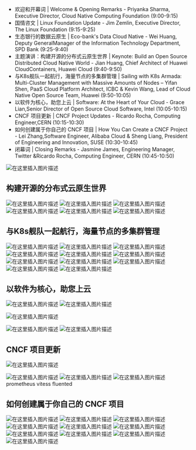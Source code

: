  - 欢迎和开幕词 | Welcome & Opening Remarks - Priyanka Sharma, Executive Director, Cloud Native Computing Foundation (9:00-9:15)
 - 国情咨文 | Linux Foundation Update - Jim Zemlin, Executive Director, The
   Linux Foundation (9:15-9:25)
 - 生态银行的数据云原生 | Eco-bank's Data Cloud Native - Wei Huang, Deputy GeneralManager of the Information Technology Department, SPD Bank (9:25-9:40)
 - 主题演讲：构建开源的分布式云原生世界 | Keynote: Build an Open Source Distributed Cloud Native World - Jian Huang, Chief Architect of Huawei CloudContainers, Huawei Cloud (9:40-9:50)
 - 与K8s舰队一起航行，海量节点的多集群管理 | Sailing with K8s Armada: Multi-Cluster Management with Massive Amounts of Nodes – Yifan Shen, PaaS Cloud Platform Architect, ICBC & Kevin Wang, Lead of Cloud Native Open  Source Team, Huawei (9:50-10:05)
 - 以软件为核心，助您上云 | Software: At the Heart of Your Cloud - Grace Lian,Senior Director of Open Source Cloud Software, Intel (10:05-10:15)
 - CNCF 项目更新 | CNCF Project Updates - Ricardo Rocha, Computing Engineer,CERN (10:15-10:30)
 - 如何创建属于你自己的 CNCF 项目 | How You Can Create a CNCF Project - Lei Zhang,Software Engineer, Alibaba Cloud & Sheng Liang, President of Engineering and Innovation, SUSE (10:30-10:45)
 - 闭幕词 | Closing Remarks - Jasmine James, Engineering Manager, Twitter &Ricardo Rocha, Computing Engineer, CERN (10:45-10:50)

![在这里插入图片描述](https://i-blog.csdnimg.cn/blog_migrate/fe4db24f060b5f11294fffce75e90f7b.png)

##  构建开源的分布式云原生世界
![在这里插入图片描述](https://i-blog.csdnimg.cn/blog_migrate/169369b544232d1d30aa6736e5b408ee.png)
![在这里插入图片描述](https://i-blog.csdnimg.cn/blog_migrate/98e47fc6e1587d3b1a29779e1393d24e.png)
![在这里插入图片描述](https://i-blog.csdnimg.cn/blog_migrate/9fb4a697aa8c8f63e195b34947368fd2.png)
![在这里插入图片描述](https://i-blog.csdnimg.cn/blog_migrate/8a0457af093845c20f40631fa87731df.png)
![在这里插入图片描述](https://i-blog.csdnimg.cn/blog_migrate/703e3d5a1ed65ce2c3309c5b6667ce31.png)
![在这里插入图片描述](https://i-blog.csdnimg.cn/blog_migrate/e366c6e5e3ed37835cf2d6298d612e5e.png)
##  与K8s舰队一起航行，海量节点的多集群管理
![在这里插入图片描述](https://i-blog.csdnimg.cn/blog_migrate/c32b51b5885cb7fbbb181b7713ce4277.png)
![在这里插入图片描述](https://i-blog.csdnimg.cn/blog_migrate/c78e7f603d5d08f0e446e576163b0d23.png)
![在这里插入图片描述](https://i-blog.csdnimg.cn/blog_migrate/a3af7f04414d8e42f488a158ec9fdf13.png)
![在这里插入图片描述](https://i-blog.csdnimg.cn/blog_migrate/9b353721150d37ad85a50e3985954e82.png)
![在这里插入图片描述](https://i-blog.csdnimg.cn/blog_migrate/22533d695f9612ef36a34f8424f4ea6a.png)
![在这里插入图片描述](https://i-blog.csdnimg.cn/blog_migrate/65b253f2b83a8c87d49b02938259aafe.png)
![在这里插入图片描述](https://i-blog.csdnimg.cn/blog_migrate/4f28da4adc7151298bddf4b2e92a79a8.png)
![在这里插入图片描述](https://i-blog.csdnimg.cn/blog_migrate/f881d732d4724ed15939d67e23409040.png)
![在这里插入图片描述](https://i-blog.csdnimg.cn/blog_migrate/7abf1fc9f53ed6a0de7985fb1fe51416.png)
![在这里插入图片描述](https://i-blog.csdnimg.cn/blog_migrate/201848bfd97d2171320ed57ee22636e4.png)
![在这里插入图片描述](https://i-blog.csdnimg.cn/blog_migrate/230f438ceececd6db5ce9d86aafeac4d.png)
##  以软件为核心，助您上云
![在这里插入图片描述](https://i-blog.csdnimg.cn/blog_migrate/b0fb4d2ba2c7b41ad2cdc49321e5dff2.png)
![在这里插入图片描述](https://i-blog.csdnimg.cn/blog_migrate/f82b82d38c78e26085e07a7711a9daa2.png)


![在这里插入图片描述](https://i-blog.csdnimg.cn/blog_migrate/c2bbc960d2465ad3b1b435da13be4fb0.png)

![在这里插入图片描述](https://i-blog.csdnimg.cn/blog_migrate/dce02d825733df87e8bf83770aa08a28.png)
![在这里插入图片描述](https://i-blog.csdnimg.cn/blog_migrate/163e4c93cd2260cfc1597407f79d0b9d.png)
##  CNCF 项目更新
![在这里插入图片描述](https://i-blog.csdnimg.cn/blog_migrate/ce041ab0d162a4b0a7b167ad7bcddffa.png)

![在这里插入图片描述](https://i-blog.csdnimg.cn/blog_migrate/f977cf1e503a1ddeb002460faaf988f2.png)
![在这里插入图片描述](https://i-blog.csdnimg.cn/blog_migrate/6b5a62bbf159c34c9c4e8ab41e01019f.png)
![在这里插入图片描述](https://i-blog.csdnimg.cn/blog_migrate/766db8815c9e441aa3310338ac826d39.png)
prometheus
vitess
fluented

##  如何创建属于你自己的 CNCF 项目 
![在这里插入图片描述](https://i-blog.csdnimg.cn/blog_migrate/a1fcb439dc851a67449fbe65c7179b63.png)
![在这里插入图片描述](https://i-blog.csdnimg.cn/blog_migrate/ef98680e64d06478a611ecead0f07b8d.png)
![在这里插入图片描述](https://i-blog.csdnimg.cn/blog_migrate/1c48f6ad5e78c7b019a5d826364a6943.png)
![在这里插入图片描述](https://i-blog.csdnimg.cn/blog_migrate/412b4b08d1881469540ae6c6d764fccd.png)
![在这里插入图片描述](https://i-blog.csdnimg.cn/blog_migrate/afe624a2bf1e5696bbf75c3fe72f7795.png)
![在这里插入图片描述](https://i-blog.csdnimg.cn/blog_migrate/0a81701120416a8d73c8a83689a44285.png)
![在这里插入图片描述](https://i-blog.csdnimg.cn/blog_migrate/271147b171d72bbdd6e7f3fc8e972fec.png)
![在这里插入图片描述](https://i-blog.csdnimg.cn/blog_migrate/9836fdf1cb81ab0ccda39830dc42170b.png)
![在这里插入图片描述](https://i-blog.csdnimg.cn/blog_migrate/0fd704ba4fd647a5e31a1658ed9de5a4.png)
![在这里插入图片描述](https://i-blog.csdnimg.cn/blog_migrate/3a884c398e9211f63423847438cd5bfb.png)

